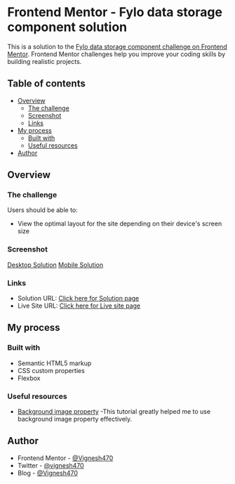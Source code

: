 # Frontend Mentor - Fylo data storage component solution

This is a solution to the [Fylo data storage component challenge on Frontend Mentor](https://www.frontendmentor.io/challenges/fylo-data-storage-component-1dZPRbV5n). Frontend Mentor challenges help you improve your coding skills by building realistic projects. 

## Table of contents

- [Overview](#overview)
  - [The challenge](#the-challenge)
  - [Screenshot](#screenshot)
  - [Links](#links)
- [My process](#my-process)
  - [Built with](#built-with)
  - [Useful resources](#useful-resources)
- [Author](#author)

## Overview

### The challenge

Users should be able to:

- View the optimal layout for the site depending on their device's screen size

### Screenshot

[Desktop Solution](./design/desktop%20solution.png)
[Mobile Solution](./design/mobile%20solution.png)

### Links

- Solution URL: [Click here for Solution page](https://www.frontendmentor.io/solutions/simple-data-storage-component-page-DhjoiFTCs-)
- Live Site URL: [Click here for Live site page](https://vignesh470.github.io/Fylo-data-storage-component/)

## My process

### Built with

- Semantic HTML5 markup
- CSS custom properties
- Flexbox

### Useful resources
- [Background image property](https://www.w3schools.com/cssref/pr_background-image.php) -This tutorial greatly helped me to use background image property effectively.

## Author

- Frontend Mentor - [@Vignesh470](https://www.frontendmentor.io/profile/Vignesh470)
- Twitter - [@vignesh470](https://www.twitter.com/vignesh470)
- Blog - [@Vignesh470](https://dev.to/vignesh470)
